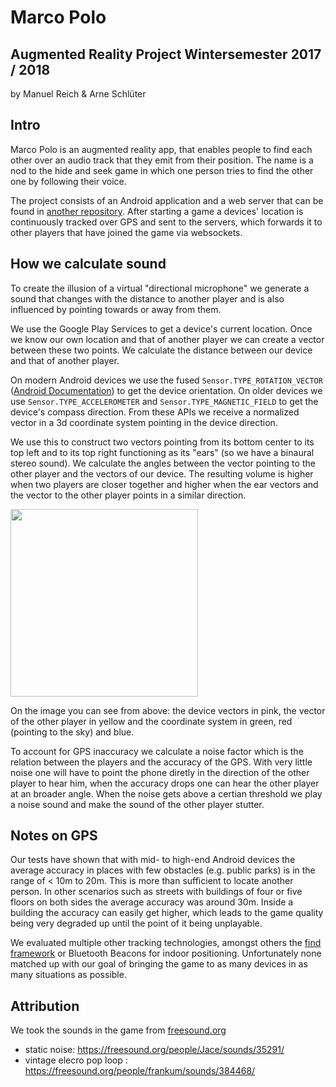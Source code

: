 # Marco Polo
## Augmented Reality Project Wintersemester 2017 / 2018
by Manuel Reich & Arne Schlüter

## Intro
Marco Polo is an augmented reality app, that enables people to find each other over an audio track that they emit from their position. The name is a nod to the hide and seek game in which one person tries to find the other one by following their voice.

The project consists of an Android application and a web server that can be found in [another repository](https://github.com/ar-marco-polo/marco-polo-server). After starting a game a devices' location is continuously tracked over GPS and sent to the servers, which forwards it to other players that have joined the game via websockets.

## How we calculate sound

To create the illusion of a virtual "directional microphone" we generate a sound that changes with the distance to another player and is also influenced by pointing towards or away from them.

We use the Google Play Services to get a device's current location. Once we know our own location and that of another player we can create a vector between these two points. We calculate the distance between our device and that of another player.

On modern Android devices we use the fused `Sensor.TYPE_ROTATION_VECTOR` ([Android Documentation](https://developer.android.com/guide/topics/sensors/sensors_motion.html)) to get the device orientation.
On older devices we use `Sensor.TYPE_ACCELEROMETER` and `Sensor.TYPE_MAGNETIC_FIELD` to get the device's compass direction. From these APIs we receive a normalized vector in a 3d coordinate system pointing in the device direction.

We use this to construct two vectors pointing from its bottom center to its top left and to its top right functioning as its "ears" (so we have a binaural stereo sound). We calculate the angles between the vector pointing to the other player and the vectors of our device. The resulting volume is higher when two players are closer together and higher when the ear vectors and the vector to the other player points in a similar direction.

<img width="300" src="https://github.com/ar-marco-polo/marco-polo-android-app/blob/master/screenshots/Screenshot%202018-01-31%20at%2016.16.33.png" />

On the image you can see from above: the device vectors in pink, the vector of the other player in yellow and the coordinate system in green, red (pointing to the sky) and blue.

To account for GPS inaccuracy we calculate a noise factor which is the relation between the players and the accuracy of the GPS. With very little noise one will have to point the phone diretly in the direction of the other player to hear him, when the accuracy drops one can hear the other player at an broader angle.
When the noise gets above a certian threshold we play a noise sound and make the sound of the other player stutter.

## Notes on GPS

Our tests have shown that with mid- to high-end Android devices the average accuracy in places with few obstacles (e.g. public parks) is in the range of &lt; 10m to 20m. This is more than sufficient to locate another person. In other scenarios such as streets with buildings of four or five floors on both sides the average accuracy was around 30m. Inside a building the accuracy can easily get higher, which leads to the game quality being very degraded up until the point of it being unplayable.

We evaluated multiple other tracking technologies, amongst others the [find framework](https://github.com/schollz/find) or Bluetooth Beacons for indoor positioning. Unfortunately none matched up with our goal of bringing the game to as many devices in as many situations as possible.

## Attribution

We took the sounds in the game from [freesound.org](https://freesound.org/)
- static noise: https://freesound.org/people/Jace/sounds/35291/
- vintage elecro pop loop : https://freesound.org/people/frankum/sounds/384468/
